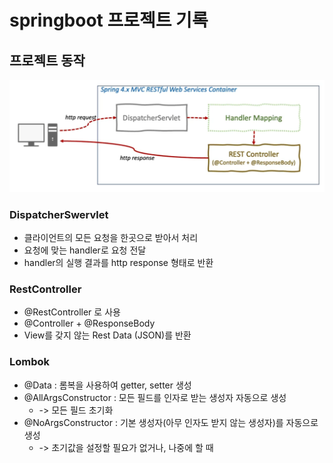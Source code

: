 # springboot 프로젝트 기록
## 프로젝트 동작
![](./img/2024-05-26-18-12-02.png)

### DispatcherSwervlet
* 클라이언트의 모든 요청을 한곳으로 받아서 처리
* 요청에 맞는 handler로 요청 전달
* handler의 실행 결과를 http response 형태로 반환

### RestController
* @RestController 로 사용
* @Controller + @ResponseBody
* View를 갖지 않는 Rest Data (JSON)를 반환

### Lombok
* @Data : 롬복을 사용하여 getter, setter 생성
* @AllArgsConstructor : 모든 필드를 인자로 받는 생성자 자동으로 생성 
  * -> 모든 필드 초기화
* @NoArgsConstructor : 기본 생성자(아무 인자도 받지 않는 생성자)를 자동으로 생성 
  * -> 초기값을 설정할 필요가 없거나, 나중에 할 때